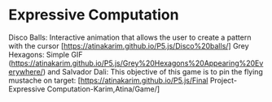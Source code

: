 

# Expressive Computation 


Disco Balls: Interactive animation that allows the user to create a pattern with the cursor
[https://atinakarim.github.io/P5.js/Disco%20balls/]
Grey Hexagons: Simple GIF
(https://atinakarim.github.io/P5.js/Grey%20Hexagons%20Appearing%20Everywhere/) and 
Salvador Dali: This objective of this game is to pin the flying mustache on target:
[https://atinakarim.github.io/P5.js/Final Project-Expressive Computation-Karim,Atina/Game/]


